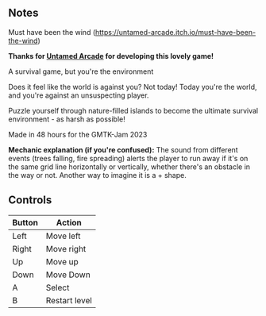 ## Notes
Must have been the wind (https://untamed-arcade.itch.io/must-have-been-the-wind)

**Thanks for [Untamed Arcade](https://untamed-arcade.itch.io/) for developing this lovely game!**

A survival game, but you're the environment

Does it feel like the world is against you? Not today!
Today you're the world, and you're  against an unsuspecting player.

Puzzle yourself through nature-filled islands to become the ultimate survival environment - as harsh as possible!

Made in 48 hours for the GMTK-Jam 2023


**Mechanic explanation (if you're confused):**
The sound from different events (trees falling, fire spreading) alerts the player to run away
if it's on the same grid line horizontally or vertically, whether there's an obstacle in the way or not.
Another way to imagine it is a + shape.

## Controls

| Button | Action |
|--|--| 
|Left|Move left|
|Right|Move right|
|Up|Move up|
|Down|Move Down|
|A|Select|
|B|Restart level|


